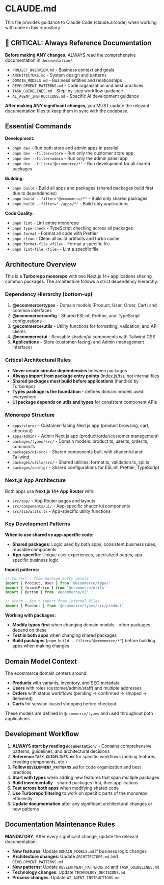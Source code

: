 # CLAUDE.md

This file provides guidance to Claude Code (claude.ai/code) when working with code in this repository.

## 🚨 CRITICAL: Always Reference Documentation

**Before making ANY changes**, ALWAYS read the comprehensive documentation in `documentation/`:
- `PROJECT_OVERVIEW.md` - Business context and goals
- `ARCHITECTURE.md` - System design and patterns
- `DOMAIN_MODELS.md` - Business entities and relationships
- `DEVELOPMENT_PATTERNS.md` - Code organization and best practices
- `TASK_GUIDELINES.md` - Step-by-step workflow guidance
- `AI_AGENT_INSTRUCTIONS.md` - Specific AI development guidance

**After making ANY significant changes**, you MUST update the relevant documentation files to keep them in sync with the codebase.

## Essential Commands

**Development:**
- `pnpm dev` - Run both store and admin apps in parallel
- `pnpm dev --filter=store` - Run only the customer store app
- `pnpm dev --filter=admin` - Run only the admin panel app
- `pnpm dev --filter="@ecommerce/*"` - Run development for all shared packages

**Building:**
- `pnpm build` - Build all apps and packages (shared packages build first due to dependencies)
- `pnpm build --filter="@ecommerce/*"` - Build only shared packages
- `pnpm build --filter="./apps/*"` - Build only applications

**Code Quality:**
- `pnpm lint` - Lint entire monorepo
- `pnpm type-check` - TypeScript checking across all packages
- `pnpm format` - Format all code with Prettier
- `pnpm clean` - Clean all build artifacts and turbo cache
- `pnpm format-file <file>` - Format a specific file
- `pnpm lint-file <file>` - Lint a specific file

## Architecture Overview

This is a **Turborepo monorepo** with two Next.js 14+ applications sharing common packages. The architecture follows a strict dependency hierarchy:

### Dependency Hierarchy (bottom-up)
1. **@ecommerce/types** - Domain models (Product, User, Order, Cart) and common interfaces
2. **@ecommerce/config** - Shared ESLint, Prettier, and TypeScript configurations  
3. **@ecommerce/utils** - Utility functions for formatting, validation, and API clients
4. **@ecommerce/ui** - Reusable shadcn/ui components with Tailwind CSS
5. **Applications** - Store (customer-facing) and Admin (management interface)

### Critical Architectural Rules
- **Never create circular dependencies** between packages
- **Always import from package entry points** (index.js/ts), not internal files
- **Shared packages must build before applications** (handled by Turborepo)
- **Types package is the foundation** - defines domain models used everywhere
- **UI package depends on utils and types** for consistent component APIs

### Monorepo Structure
- `apps/store/` - Customer-facing Next.js app (product browsing, cart, checkout)
- `apps/admin/` - Admin Next.js app (product/order/customer management)
- `packages/types/src/` - Domain models: product.ts, user.ts, order.ts, common.ts
- `packages/ui/src/` - Shared components built with shadcn/ui and Tailwind
- `packages/utils/src/` - Shared utilities: format.ts, validation.ts, api.ts
- `packages/config/` - Shared configurations for ESLint, Prettier, TypeScript

### Next.js App Architecture
Both apps use **Next.js 14+ App Router** with:
- `src/app/` - App Router pages and layouts
- `src/components/ui/` - App-specific shadcn/ui components
- `src/lib/utils.ts` - App-specific utility functions

### Key Development Patterns

**When to use shared vs app-specific code:**
- **Shared packages**: Logic used by both apps, consistent business rules, reusable components
- **App-specific**: Unique user experiences, specialized pages, app-specific business logic

**Import patterns:**
```typescript
// Correct - from package entry points
import { Product, User } from '@ecommerce/types'
import { formatPrice } from '@ecommerce/utils'
import { Button } from '@ecommerce/ui'

// Wrong - don't import from internal files
import { Product } from '@ecommerce/types/src/product'
```

**Working with packages:**
- **Modify types first** when changing domain models - other packages depend on these
- **Test in both apps** when changing shared packages
- **Build packages** (`pnpm build --filter="@ecommerce/*"`) before building apps when making changes

## Domain Model Context

The ecommerce domain centers around:
- **Products** with variants, inventory, and SEO metadata
- **Users** with roles (customer/admin/staff) and multiple addresses  
- **Orders** with status workflows (pending → confirmed → shipped → delivered)
- **Carts** for session-based shopping before checkout

These models are defined in `@ecommerce/types` and used throughout both applications.

## Development Workflow

1. **ALWAYS start by reading `documentation/`** - Contains comprehensive patterns, guidelines, and architectural decisions
2. **Reference `TASK_GUIDELINES.md`** for specific workflows (adding features, creating components, etc.)
3. **Follow `DEVELOPMENT_PATTERNS.md`** for code organization and best practices
4. **Start with types** when adding new features that span multiple packages
5. **Build incrementally** - shared packages first, then applications
6. **Test across both apps** when modifying shared code
7. **Use Turborepo filtering** to work on specific parts of the monorepo efficiently
8. **Update documentation** after any significant architectural changes or new patterns

## Documentation Maintenance Rules

**MANDATORY**: After every significant change, update the relevant documentation:
- **New features**: Update `DOMAIN_MODELS.md` if business logic changes
- **Architecture changes**: Update `ARCHITECTURE.md` and `DEVELOPMENT_PATTERNS.md`
- **New patterns**: Update `DEVELOPMENT_PATTERNS.md` and `TASK_GUIDELINES.md`
- **Technology changes**: Update `TECHNOLOGY_DECISIONS.md`
- **Process changes**: Update `AI_AGENT_INSTRUCTIONS.md`